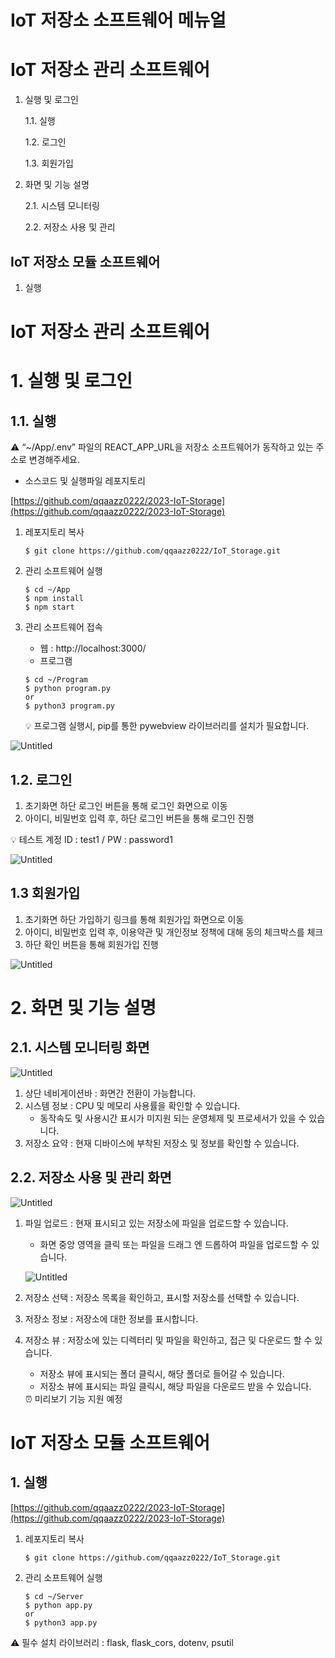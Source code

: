 # IoT 저장소 소프트웨어 메뉴얼

# IoT 저장소 관리 소프트웨어

1. 실행 및 로그인

    1.1. 실행

    1.2. 로그인

    1.3. 회원가입

2. 화면 및 기능 설명

    2.1. 시스템 모니터링

    2.2. 저장소 사용 및 관리

## IoT 저장소 모듈 소프트웨어

1. 실행

# IoT 저장소 관리 소프트웨어

# 1. 실행 및 로그인

## 1.1. 실행

<aside>
⚠️ “~/App/.env” 파일의 REACT_APP_URL을 저장소 소프트웨어가 동작하고 있는 주소로 변경해주세요.

</aside>

-   소스코드 및 실행파일 레포지토리

[https://github.com/qqaazz0222/2023-IoT-Storage](https://github.com/qqaazz0222/2023-IoT-Storage)

1. 레포지토리 복사

    ```
    $ git clone https://github.com/qqaazz0222/IoT_Storage.git
    ```

2. 관리 소프트웨어 실행

    ```
    $ cd ~/App
    $ npm install
    $ npm start
    ```

3. 관리 소프트웨어 접속

    - 웹 : http://localhost:3000/
    - 프로그램

    ```
    $ cd ~/Program
    $ python program.py
    or
    $ python3 program.py
    ```

    <aside>
    💡 프로그램 실행시, pip를 통한 pywebview 라이브러리를 설치가 필요합니다.

    </aside>

![Untitled](IoT%20%E1%84%8C%E1%85%A5%E1%84%8C%E1%85%A1%E1%86%BC%E1%84%89%E1%85%A9%20%E1%84%89%E1%85%A9%E1%84%91%E1%85%B3%E1%84%90%E1%85%B3%E1%84%8B%E1%85%B0%E1%84%8B%E1%85%A5%20%E1%84%86%E1%85%A6%E1%84%82%E1%85%B2%E1%84%8B%E1%85%A5%E1%86%AF%2094406c3c69844c3f99384142f8b073fc/Untitled.png)

## 1.2. 로그인

1. 초기화면 하단 로그인 버튼을 통해 로그인 화면으로 이동
2. 아이디, 비밀번호 입력 후, 하단 로그인 버튼을 통해 로그인 진행

<aside>
💡 테스트 계정 ID : test1 / PW : password1

</aside>

![Untitled](IoT%20%E1%84%8C%E1%85%A5%E1%84%8C%E1%85%A1%E1%86%BC%E1%84%89%E1%85%A9%20%E1%84%89%E1%85%A9%E1%84%91%E1%85%B3%E1%84%90%E1%85%B3%E1%84%8B%E1%85%B0%E1%84%8B%E1%85%A5%20%E1%84%86%E1%85%A6%E1%84%82%E1%85%B2%E1%84%8B%E1%85%A5%E1%86%AF%2094406c3c69844c3f99384142f8b073fc/Untitled%201.png)

## 1.3 회원가입

1. 초기화면 하단 가입하기 링크를 통해 회원가입 화면으로 이동
2. 아이디, 비밀번호 입력 후, 이용약관 및 개인정보 정책에 대해 동의 체크박스를 체크
3. 하단 확인 버튼을 통해 회원가입 진행

![Untitled](IoT%20%E1%84%8C%E1%85%A5%E1%84%8C%E1%85%A1%E1%86%BC%E1%84%89%E1%85%A9%20%E1%84%89%E1%85%A9%E1%84%91%E1%85%B3%E1%84%90%E1%85%B3%E1%84%8B%E1%85%B0%E1%84%8B%E1%85%A5%20%E1%84%86%E1%85%A6%E1%84%82%E1%85%B2%E1%84%8B%E1%85%A5%E1%86%AF%2094406c3c69844c3f99384142f8b073fc/Untitled%202.png)

# 2. 화면 및 기능 설명

## 2.1. 시스템 모니터링 화면

![Untitled](IoT%20%E1%84%8C%E1%85%A5%E1%84%8C%E1%85%A1%E1%86%BC%E1%84%89%E1%85%A9%20%E1%84%89%E1%85%A9%E1%84%91%E1%85%B3%E1%84%90%E1%85%B3%E1%84%8B%E1%85%B0%E1%84%8B%E1%85%A5%20%E1%84%86%E1%85%A6%E1%84%82%E1%85%B2%E1%84%8B%E1%85%A5%E1%86%AF%2094406c3c69844c3f99384142f8b073fc/Untitled%203.png)

1. 상단 네비게이션바 : 화면간 전환이 가능합니다.
2. 시스템 정보 : CPU 및 메모리 사용률을 확인할 수 있습니다.
    - 동작속도 및 사용시간 표시가 미지원 되는 운영체제 및 프로세서가 있을 수 있습니다.
3. 저장소 요약 : 현재 디바이스에 부착된 저장소 및 정보를 확인할 수 있습니다.

## 2.2. 저장소 사용 및 관리 화면

![Untitled](IoT%20%E1%84%8C%E1%85%A5%E1%84%8C%E1%85%A1%E1%86%BC%E1%84%89%E1%85%A9%20%E1%84%89%E1%85%A9%E1%84%91%E1%85%B3%E1%84%90%E1%85%B3%E1%84%8B%E1%85%B0%E1%84%8B%E1%85%A5%20%E1%84%86%E1%85%A6%E1%84%82%E1%85%B2%E1%84%8B%E1%85%A5%E1%86%AF%2094406c3c69844c3f99384142f8b073fc/Untitled%204.png)

1. 파일 업로드 : 현재 표시되고 있는 저장소에 파일을 업로드할 수 있습니다.

    - 화면 중앙 영역을 클릭 또는 파일을 드래그 엔 드롭하여 파일을 업로드할 수 있습니다.

    ![Untitled](IoT%20%E1%84%8C%E1%85%A5%E1%84%8C%E1%85%A1%E1%86%BC%E1%84%89%E1%85%A9%20%E1%84%89%E1%85%A9%E1%84%91%E1%85%B3%E1%84%90%E1%85%B3%E1%84%8B%E1%85%B0%E1%84%8B%E1%85%A5%20%E1%84%86%E1%85%A6%E1%84%82%E1%85%B2%E1%84%8B%E1%85%A5%E1%86%AF%2094406c3c69844c3f99384142f8b073fc/Untitled%205.png)

2. 저장소 선택 : 저장소 목록을 확인하고, 표시할 저장소를 선택할 수 있습니다.
3. 저장소 정보 : 저장소에 대한 정보를 표시합니다.
4. 저장소 뷰 : 저장소에 있는 디렉터리 및 파일을 확인하고, 접근 및 다운로드 할 수 있습니다.

    - 저장소 뷰에 표시되는 폴더 클릭시, 해당 폴더로 들어갈 수 있습니다.
    - 저장소 뷰에 표시되는 파일 클릭시, 해당 파일을 다운로드 받을 수 있습니다.

    <aside>
    ⏰ 미리보기 기능 지원 예정

    </aside>

# IoT 저장소 모듈 소프트웨어

## 1. 실행

[https://github.com/qqaazz0222/2023-IoT-Storage](https://github.com/qqaazz0222/2023-IoT-Storage)

1. 레포지토리 복사

    ```
    $ git clone https://github.com/qqaazz0222/IoT_Storage.git
    ```

2. 관리 소프트웨어 실행

    ```
    $ cd ~/Server
    $ python app.py
    or
    $ python3 app.py
    ```

<aside>
⚠️ 필수 설치 라이브러리 : flask, flask_cors, dotenv, psutil

</aside>

